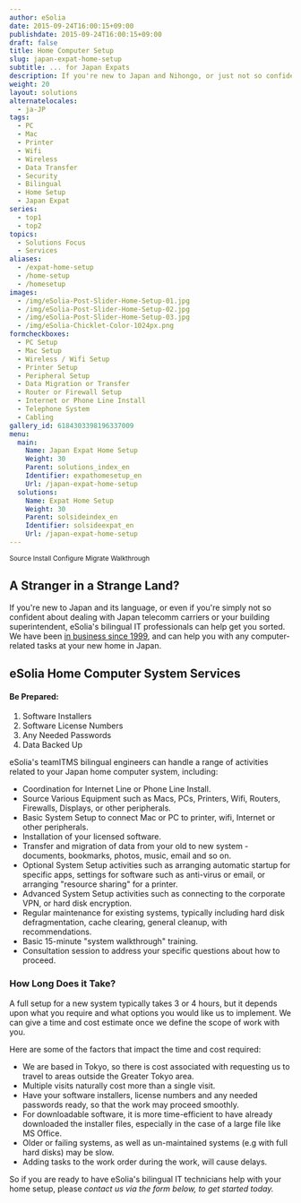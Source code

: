 ```yaml
---
author: eSolia
date: 2015-09-24T16:00:15+09:00
publishdate: 2015-09-24T16:00:15+09:00
draft: false
title: Home Computer Setup
slug: japan-expat-home-setup
subtitle: ... for Japan Expats
description: If you're new to Japan and Nihongo, or just not so confident about dealing with Japan telecomm carriers or your building superintendent, leave it to eSolia bilingual IT professionals to arrange and connect your home computer system in Japan.
weight: 20
layout: solutions
alternatelocales:
  - ja-JP
tags:
  - PC
  - Mac
  - Printer
  - Wifi
  - Wireless
  - Data Transfer
  - Security
  - Bilingual
  - Home Setup
  - Japan Expat
series:
  - top1
  - top2
topics:
  - Solutions Focus
  - Services
aliases:
  - /expat-home-setup
  - /home-setup
  - /homesetup
images:
  - /img/eSolia-Post-Slider-Home-Setup-01.jpg
  - /img/eSolia-Post-Slider-Home-Setup-02.jpg
  - /img/eSolia-Post-Slider-Home-Setup-03.jpg
  - /img/eSolia-Chicklet-Color-1024px.png
formcheckboxes:
  - PC Setup
  - Mac Setup
  - Wireless / Wifi Setup
  - Printer Setup
  - Peripheral Setup
  - Data Migration or Transfer
  - Router or Firewall Setup
  - Internet or Phone Line Install
  - Telephone System
  - Cabling
gallery_id: 6184303398196337009
menu:
  main:
    Name: Japan Expat Home Setup
    Weight: 30
    Parent: solutions_index_en
    Identifier: expathomesetup_en
    Url: /japan-expat-home-setup
  solutions:
    Name: Expat Home Setup
    Weight: 30
    Parent: solsideindex_en
    Identifier: solsideexpat_en
    Url: /japan-expat-home-setup
---
```


<small>
<a class="grey lighten-3 green-text waves-effect waves-light btn">Source</a>
<a class="grey lighten-3 green-text waves-effect waves-light btn">Install</a>
<a class="grey lighten-3 green-text waves-effect waves-light btn">Configure</a>
<a class="grey lighten-3 green-text waves-effect waves-light btn">Migrate</a>
<a class="grey lighten-3 green-text waves-effect waves-light btn">Walkthrough</a>
</small>

## A Stranger in a Strange Land?

If you're new to Japan and its language, or even if you're simply not so confident about dealing with Japan telecomm carriers or your building superintendent, eSolia's bilingual IT professionals can help get you sorted. We have been [in business since 1999](/about/), and can help you with any computer-related tasks at your new home in Japan.

## eSolia Home Computer System Services

<div class="esolia-card-panel light-blue darken-4 z-depth-1">
  <h4 class="center green-text text-accent-3">Be Prepared:</h4>
    <ol>
      <li class="white-text">Software Installers</li>
      <li class="white-text">Software License Numbers</li>
      <li class="white-text">Any Needed Passwords</li>
      <li class="white-text">Data Backed Up</li>
    </ol>
</div>

eSolia's teamITMS bilingual engineers can handle a range of activities related to your Japan home computer system, including:

* Coordination for Internet Line or Phone Line Install.
* Source Various Equipment such as Macs, PCs, Printers, Wifi, Routers, Firewalls, Displays, or other peripherals.
* Basic System Setup to connect Mac or PC to printer, wifi, Internet or other peripherals.
* Installation of your licensed software.
* Transfer and migration of data from your old to new system - documents, bookmarks, photos, music, email and so on.
* Optional System Setup activities such as arranging automatic startup for specific apps, settings for software such as anti-virus or email, or arranging "resource sharing" for a printer.
* Advanced System Setup activities such as connecting to the corporate VPN, or hard disk encryption.  
* Regular maintenance for existing systems, typically including hard disk defragmentation, cache clearing, general cleanup, with recommendations.
* Basic 15-minute "system walkthrough" training.
* Consultation session to address your specific questions about how to proceed.

### How Long Does it Take?

A full setup for a new system typically takes 3 or 4 hours, but it depends upon what you require and what options you would like us to implement. We can give a time and cost estimate once we define the scope of work with you.

Here are some of the factors that impact the time and cost required:

* We are based in Tokyo, so there is cost associated with requesting us to travel to areas outside the Greater Tokyo area.
* Multiple visits naturally cost more than a single visit.
* Have your software installers, license numbers and any needed passwords ready, so that the work may proceed smoothly.
* For downloadable software, it is more time-efficient to have already downloaded the installer files, especially in the case of a large file like MS Office.
* Older or failing systems, as well as un-maintained systems (e.g with full hard disks) may be slow.
* Adding tasks to the work order during the work, will cause delays.

So if you are ready to have eSolia's bilingual IT technicians help with your home setup, please _contact us via the form below, to get started today._
